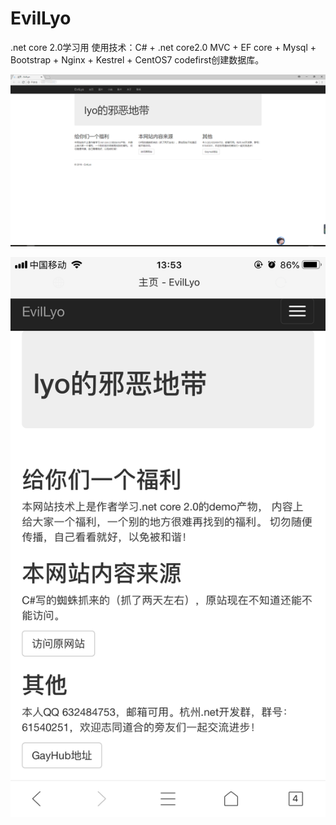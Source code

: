 # EvilLyo
.net core 2.0学习用
使用技术：C# + .net core2.0 MVC + EF core + Mysql + Bootstrap + Nginx + Kestrel + CentOS7
codefirst创建数据库。

![image](https://github.com/AndrewChien/EvilLyo/blob/master/QQ%E6%88%AA%E5%9B%BE20181116135501.png)

![image](https://github.com/AndrewChien/EvilLyo/blob/master/IMG_6407.PNG)
